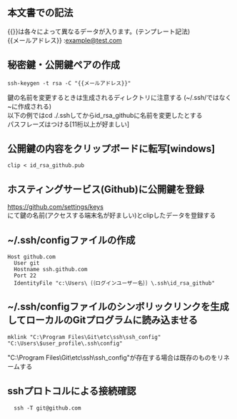 ## 本文書での記法
  {{}}は各々によって異なるデータが入ります。(テンプレート記法)  
  {{メールアドレス}} :example@test.com

## 秘密鍵・公開鍵ペアの作成

```console
ssh-keygen -t rsa -C "{{メールアドレス}}"  
```

鍵の名前を変更するときは生成されるディレクトリに注意する (~/.ssh/ではなく\~に作成される)  
以下の例ではcd ./.sshしてからid_rsa_githubに名前を変更したとする  
パスフレーズはつける[11桁以上が好ましい]

## 公開鍵の内容をクリップボードに転写[windows]

```console
clip < id_rsa_github.pub
```
## ホスティングサービス(Github)に公開鍵を登録
  https://github.com/settings/keys  
  にて鍵の名前(アクセスする端末名が好ましい)とclipしたデータを登録する

## ~/.ssh/configファイルの作成

```config:~/.ssh/config
Host github.com  
  User git  
  Hostname ssh.github.com  
  Port 22  
  IdentityFile "c:\Users\｛｛ログインユーザー名｝｝\.ssh\id_rsa_github"  
```

## ~/.ssh/configファイルのシンボリックリンクを生成してローカルのGitプログラムに読み込ませる
```console
mklink "C:\Program Files\Git\etc\ssh\ssh_config" "C:\Users\$user_profile\.ssh\config"  
```
"C:\Program Files\Git\etc\ssh\ssh_config"が存在する場合は既存のものをリネームする  

## sshプロトコルによる接続確認
```console
  ssh -T git@github.com
```

